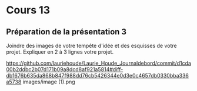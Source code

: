 # Cours 13
## Préparation de la présentation 3 
Joindre des images de votre tempête d'idée et des esquisses de votre projet. Expliquer en 2 à 3 lignes votre projet. 

https://github.com/lauriehoude/Laurie_Houde_Journaldebord/commit/d1cda00b2ddbc2b07d171b09a8dcd8af921a5814#diff-db1676b635da868b847f988dd76cb5426344e0d3e0c4657db0330bba336a5738
images/image (1).png
